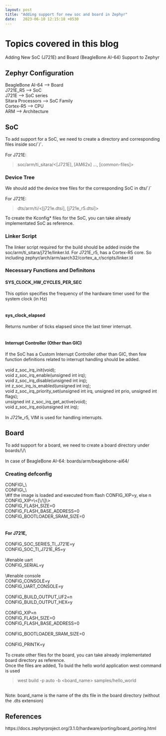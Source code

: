 ```yaml
---
layout: post
title: "Adding support for new soc and board in Zephyr"
date:   2023-06-10 12:15:18 +0530
---
```


<h1>Topics covered in this blog</h1>
Adding New SoC (J721E) and Board (BeagleBone AI-64) Support to Zephyr

<h2>Zephyr Configuration</h2>
              BeagleBone AI-64      -->   Board<br>
                  J721E_R5          -->   SoC<br>
                   J721E            -->   SoC series<br>
              Sitara Processors     -->   SoC Family<br>
                  Cortex-R5         -->   CPU<br>
                    ARM             -->   Architecture<br>

<h2>SoC</h2>
To add support for a SoC, we need to create a directory and corresponding files
inside soc/`<arch>/<soc_family>`.
<br> <br>
For J721E:

> soc/arm/ti_sitara/\<[J721E], [AM62x] ..., [common-files]\>

<h3>Device Tree</h3>
We should add the device tree files for the corresponding SoC in
dts/`<arch>/<device tree files>`
<br><br />
For J721E:

> dts/arm/ti/\<[j721e.dtsi], [j721e_r5.dtsi]\>

To create the Kconfig\* files for the SoC, you can take already implementated SoC
as reference.
<br>
<h3>Linker Script</h3>
The linker script required for the build should be added inside the
soc/arm/ti_sitara/j721e/linker.ld. For J721E_r5, has a Cortex-R5 core.
So including zephyr/arch/arm/aarch32/cortex_a_r/scripts/linker.ld
<br>
<h3>Necessary Functions and Definitons</h3>
<h4>SYS_CLOCK_HW_CYCLES_PER_SEC</h4>
This option specifies the frequency of the hardware timer used for the system clock (in Hz)
<br><br />
<h4>sys_clock_elapsed</h4>
Returns number of ticks elapsed since the last timer interrupt.
<br><br />
<h4>Interrupt Controller (Other than GIC)</h4>
If the SoC has a Custom Interrupt Controller other than GIC, then few function
definitions related to interrupt handling should be added.
<br><br />
void z_soc_irq_init(void);<br>
void z_soc_irq_enable(unsigned int irq);<br>
void z_soc_irq_disable(unsigned int irq);<br>
int z_soc_irq_is_enabled(unsigned int irq);<br>
void z_soc_irq_priority_set(unsigned int irq, unsigned int prio, unsigned int flags);<br>
unsigned int z_soc_irq_get_active(void);<br>
void z_soc_irq_eoi(unsigned int irq);<br>
<br>
In J721e_r5, VIM is used for handling interrupts.

<h2>Board</h2>
To add support for a board, we need to create a board directory under boards/\<arch\>/\<board-specific\><br>
<br>
In case of BeagleBone AI-64: boards/arm/beaglebone-ai64/
<br>
<h3>Creating defconfig</h3>
CONFIG\_\<soc_series\><br>
CONFIG\_\<soc\><br>
\#If the image is loaded and executed from flash CONFIG_XIP=y, else n<br>
CONFIG_XIP=\<[\<y\>/\<n\>]\><br>
CONFIG_FLASH_SIZE=0<br>
CONFIG_FLASH_BASE_ADDRESS=0<br>
CONFIG_BOOTLOADER_SRAM_SIZE=0<br>
<br>
<h4>For J721E,</h4>
CONFIG_SOC_SERIES_TI_J721E=y<br>
CONFIG_SOC_TI_J721E_R5=y <br>
<br>
\#enable uart  <br>
CONFIG_SERIAL=y       <br>
<br>
\#enable console        <br>
CONFIG_CONSOLE=y          <br>
CONFIG_UART_CONSOLE=y     <br>
<br>
CONFIG_BUILD_OUTPUT_UF2=n  <br>
CONFIG_BUILD_OUTPUT_HEX=y   <br>
<br>
CONFIG_XIP=n                <br>
CONFIG_FLASH_SIZE=0         <br>
CONFIG_FLASH_BASE_ADDRESS=0 <br>
<br>
CONFIG_BOOTLOADER_SRAM_SIZE=0 <br>
<br>
CONFIG_PRINTK=y<br>
<br>
To create other files for the board, you can take already implementated board
directory as reference.
<br>
Once the files are added, To buid the hello world application west command is used

> west build -p auto -b \<board_name\> samples/hello_world

<br>                                 
Note: board_name is the name of the dts file in the board directory (without the .dts extension)
<br>

<h2>References</h2>
https://docs.zephyrproject.org/3.1.0/hardware/porting/board_porting.html<br>
